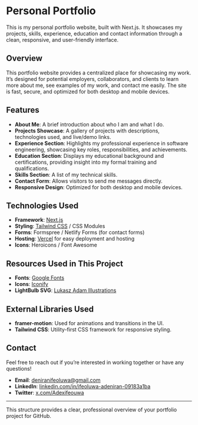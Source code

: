 

# Personal Portfolio

This is my personal portfolio website, built with Next.js. It showcases my projects, skills, experience, education and contact information through a clean, responsive, and user-friendly interface.

## Overview

This portfolio website provides a centralized place for showcasing my work. It’s designed for potential employers, collaborators, and clients to learn more about me, see examples of my work, and contact me easily. The site is fast, secure, and optimized for both desktop and mobile devices.

## Features

- **About Me**: A brief introduction about who I am and what I do.
- **Projects Showcase**: A gallery of projects with descriptions, technologies used, and live/demo links.
- **Experience Section**: Highlights my professional experience in software engineering, showcasing key roles, responsibilities, and achievements.
- **Education Section**: Displays my educational background and certifications, providing insight into my formal training and qualifications.
- **Skills Section**: A list of my technical skills.
- **Contact Form**: Allows visitors to send me messages directly.
- **Responsive Design**: Optimized for both desktop and mobile devices.

## Technologies Used

- **Framework**: [Next.js](https://nextjs.org/)
- **Styling**: [Tailwind CSS](https://tailwindcss.com/) / CSS Modules
- **Forms**: Formspree / Netlify Forms (for contact forms)
- **Hosting**: [Vercel](https://vercel.com/) for easy deployment and hosting
- **Icons**: Heroicons / Font Awesome

## Resources Used in This Project

- **Fonts**: [Google Fonts](https://fonts.google.com/)
- **Icons**: [Iconify](https://iconify.design/)
- **LightBulb SVG**: [Lukasz Adam Illustrations](https://lukaszadam.com/illustrations)

## External Libraries Used

- **framer-motion**: Used for animations and transitions in the UI.
- **Tailwind CSS**: Utility-first CSS framework for responsive styling.

## Contact

Feel free to reach out if you’re interested in working together or have any questions!

- **Email**: deniranifeoluwa@gmail.com
- **LinkedIn**: [linkedin.com/in/ifeoluwa-adeniran-09183a1ba](https://www.linkedin.com/in/ifeoluwa-adeniran-09183a1ba)
- **Twitter**: [x.com/Adexifeouwa](https://x.com/Adexifeouwa)

--- 

This structure provides a clear, professional overview of your portfolio project for GitHub.